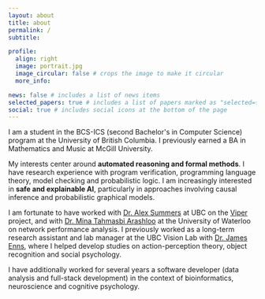 ```yaml
---
layout: about
title: about
permalink: /
subtitle: 

profile:
  align: right
  image: portrait.jpg
  image_circular: false # crops the image to make it circular
  more_info: 

news: false # includes a list of news items
selected_papers: true # includes a list of papers marked as "selected={true}"
social: true # includes social icons at the bottom of the page
---
```


I am a student in the BCS-ICS (second Bachelor's in Computer Science) program at the University of British Columbia. I previously earned a BA in Mathematics and Music at McGill University.

My interests center around **automated reasoning and formal methods**. I have research experience with program verification, programming language theory, model checking and probabilistic logic. I am increasingly interested in **safe and explainable AI**, particularly in approaches involving causal inference and probabilistic graphical models.

I am fortunate to have worked with [Dr. Alex Summers](https://www.cs.ubc.ca/~alexsumm/) at UBC on the [Viper](https://www.pm.inf.ethz.ch/research/viper.html) project, and with [Dr. Mina Tahmasbi Arashloo](https://mina.arashloo.net/) at the University of Waterloo on network performance analysis. I previously worked as a long-term research assistant and lab manager at the UBC Vision Lab with [Dr. James Enns](https://psych.ubc.ca/profile/james-enns/), where I helped develop studies on action-perception theory, object recognition and social psychology.

I have additionally worked for several years a software developer (data analysis and full-stack development) in the context of bioinformatics, neuroscience and cognitive psychology.